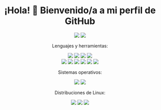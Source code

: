 <!-- Encabezado -->
<h1 align="center">¡Hola! 👋 Bienvenido/a a mi perfil de GitHub</h1>

<!-- Iconos/Redes sociales -->
<p align="center">
  <a href="https://jbnsta.netlify.app/"><img src="https://img.shields.io/badge/-Sitio%20Web-000?style=flat&logo=Google-Chrome&logoColor=white"></a>
  <a href="https://www.linkedin.com/in/bruno-jardon-93bba523a/"><img src="https://img.shields.io/badge/-LinkedIn-0077B5?style=flat&logo=LinkedIn&logoColor=white"></a>
</p>

<!-- Lenguajes y herramientas -->
<p align="center">Lenguajes y herramientas:</p>
<p align="center">
  <img src="https://img.shields.io/badge/-C++-3776AB?style=flat&logo=C%2B%2B&logoColor=white">
  <img src="https://img.shields.io/badge/-JavaScript-F7DF1E?style=flat&logo=JavaScript&logoColor=black">
  <img src="https://img.shields.io/badge/-HTML5-E34F26?style=flat&logo=HTML5&logoColor=white">
  <img src="https://img.shields.io/badge/-CSS3-1572B6?style=flat&logo=CSS3&logoColor=white"> <br>
  <img src="https://img.shields.io/badge/-Godot-478CBF?style=flat&logo=Godot%20Engine&logoColor=white">
  <img src="https://img.shields.io/badge/-Bash-000?style=flat&logo=gnu-bash&logoColor=white">
  <img src="https://img.shields.io/badge/-Apache-D22128?style=flat&logo=Apache&logoColor=white">
  <img src="https://img.shields.io/badge/-Git-F05032?style=flat&logo=Git&logoColor=white">
  <img src="https://img.shields.io/badge/-Docker-2496ED?style=flat&logo=Docker&logoColor=white">
  <img src="https://img.shields.io/badge/-Arduino-00808C?style=flat&logo=Arduino&logoColor=white">
</p>

<!-- Sistemas operativos -->
<p align="center">Sistemas operativos:</p>
<p align="center">
  <img src="https://img.shields.io/badge/-Linux-000?style=flat&logo=Linux&logoColor=white">
  <img src="https://img.shields.io/badge/-Windows-0078D4?style=flat&logo=Windows&logoColor=white">
</p>

<!-- Distribuciones de Linux -->
<p align="center">Distribuciones de Linux:</p>
<p align="center">
  <img src="https://img.shields.io/badge/-Debian-A81D33?style=flat&logo=Debian&logoColor=white">
  <img src="https://img.shields.io/badge/-Kali-557C94?style=flat&logo=Kali%20Linux&logoColor=white">
  <img src="https://img.shields.io/badge/-Ubuntu-E95420?style=flat&logo=Ubuntu&logoColor=white">
</p>

<!-- Estadísticas de GitHub 
<p align="center">
  <img src="https://github-readme-stats.vercel.app/api?username=brunojardon&show_icons=true&theme=dracula">
</p> -->

<!-- Visualizaciones de perfil -->
<!-- <p align="center">
  <img src="https://komarev.com/ghpvc/?username=brunojardon&color=blueviolet">
</p> -->
